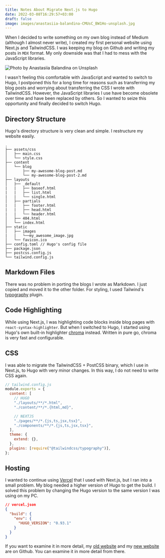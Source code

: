```yaml
---
title: Notes About Migrate Next.js to Hugo
date: 2022-03-08T16:29:57+03:00
draft: false
image: images/anastasiia-balandina-CMUsC_BW1Ho-unsplash.jpg
---
```


When I decided to write something on my own blog instead of Medium (although I almost never write), I created my first personal website using Next.js and TailwindCSS. I was keeping my blog on Github and writing my posts in `MDX` format. My only downside was that I had to mess with the JavaScript libraries.

![Photo by Anastasiia Balandina on Unsplash](/images/anastasiia-balandina-CMUsC_BW1Ho-unsplash.jpg "Photo by Anastasiia Balandina on Unsplash")

I wasn't feeling this comfortable with JavaScript and wanted to switch to Hugo,
I postponed this for a long time for reasons such as transferring my blog posts and worrying about transferring the CSS I wrote with TailwindCSS. However, the JavaScript libraries I use have become obsolete over time and have been replaced by others. So I wanted to seize this opportunity and finally decided to switch Hugo.


## Directory Structure

Hugo's directory structure is very clean and simple. I restructure my website easily.

```
.
├── assets/css
│   ├── main.css
│   └── style.css
├── content
│   └── blog
│       ├── my-awesome-blog-post.md
│       └── my-awesome-blog-post-2.md
├── layouts
│   ├── _default
|   |   ├── baseof.html
|   |   ├── list.html    
|   |   └── single.html 
│   ├── partials
|   |   ├── footer.html
|   |   ├── head.html
|   |   └── header.html
│   ├── 404.html
│   └── index.html
├── static
│   ├── images
|   |   └──my_awesome_image.jpg
│   └── favicon.ico
├── config.toml // Hugo's config file
├── package.json
├── postcss.config.js
└── tailwind.config.js
```

## Markdown Files

There was no problem in porting the blogs I wrote as Markdown. I just copied and moved it to the other folder. For styling, I used Tailwind's [typography](https://tailwindcss.com/docs/typography-plugin) plugin.

## Code Highlighting

While using Next.js, I was highlighting code blocks inside blog pages with `react-syntax-highlighter`. But when I switched to Hugo, I started using Hugo's own built-in highlighter [chroma](https://github.com/alecthomas/chroma) instead. Written in pure go, chroma is very fast and configurable.

## CSS

I was able to migrate the TailwindCSS + PostCSS binary, which I use in Next.js, to Hugo with very minor changes. In this way, I do not need to write CSS again.

```js {hl_lines=[5,6,9,10]}
// tailwind.config.js
module.exports = {
  content: [
    // HUGO
    "./layouts/**/*.html",
    "./content/**/*.{html,md}",

    // NEXTJS
    "./pages/**/*.{js,ts,jsx,tsx}",
    "./components/**/*.{js,ts,jsx,tsx}",
  ],
  theme: {
    extend: {},
  },
  plugins: [require("@tailwindcss/typography")],
};
```

## Hosting

I wanted to continue using [Vercel](https://vercel.com) that I used with Next.js, but I ran into a small problem. My blog needed a higher version of Hugo to get the build. I solved this problem by changing the Hugo version to the same version I was using on my PC.

```json
// vercel.json
{
  "build": {
    "env": {
      "HUGO_VERSION": "0.93.1"
    }
  }
}
```

If you want to examine it in more detail, my [old website](https://github.com/makifdb/old-homepage) and my [new website](https://github.com/makifdb/homepage) are on Github. You can examine it in more detail from there.